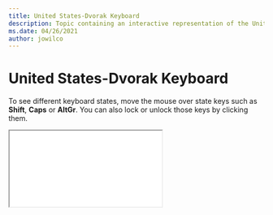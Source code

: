 ```yaml
--- 
title: United States-Dvorak Keyboard 
description: Topic containing an interactive representation of the United States-Dvorak Keyboard 
ms.date: 04/26/2021 
author: jowilco 
--- 
```

 
# United States-Dvorak Keyboard 
 
To see different keyboard states, move the mouse over state keys such as **Shift**, **Caps** or **AltGr**. You can also lock or unlock those keys by clicking them. 
 
<iframe src="kbddv.html"></iframe> 
